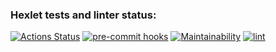 ### Hexlet tests and linter status:

[![Actions Status](https://github.com/Porodadestroyer/python-project-lvl1/workflows/hexlet-check/badge.svg)](https://github.com/Porodadestroyer/python-project-lvl1/actions)
[![pre-commit hooks](https://github.com/Porodadestroyer/python-project-lvl1/actions/workflows/pre-commit.yml/badge.svg)](https://github.com/Porodadestroyer/python-project-lvl1/actions)
[![Maintainability](https://api.codeclimate.com/v1/badges/a99a88d28ad37a79dbf6/maintainability)](https://codeclimate.com/github/Porodadestroyer/python-project-lvl1/maintainability)
[![lint](https://github.com/Porodadestroyer/python-project-lvl1/actions/workflows/lint.yml/badge.svg)](https://github.com/Porodadestroyer/python-project-lvl1/actions)
